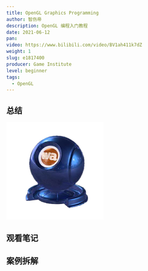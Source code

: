 ```yaml
---
title: OpenGL Graphics Programming
author: 智伤帝
description: OpenGL 编程入门教程
date: 2021-06-12
pan: 
video: https://www.bilibili.com/video/BV1ah411k7dZ
weight: 1
slug: e1817400
producer: Game Institute
level: beginner
tags:
  - OpenGL
---
```



## 总结

![logo](../../../files/e1817400/logo.png)



## 观看笔记



## 案例拆解


